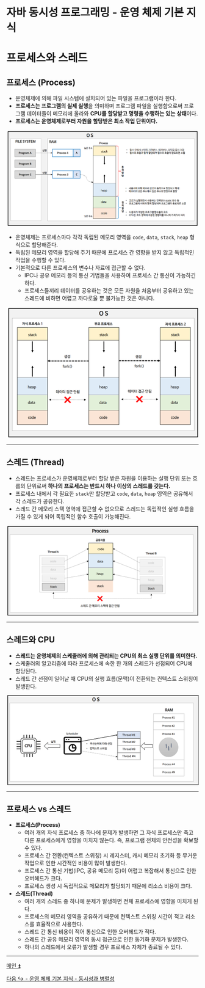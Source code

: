 # 자바 동시성 프로그래밍 - 운영 체제 기본 지식

# 프로세스와 스레드

## 프로세스 (Process)

- 운영체제에 의해 파일 시스템에 설치되어 있는 파일을 프로그램이라 한다.
- **프로세스는 프로그램의 실제 실행**을 의미하며 프로그램 파일을 실행함으로써 프로그램 데이터들이 메모리에 올라와 **CPU를 할당받고 명령을 수행하는 있는 상태**이다.
- **프로세스는 운영체제로부터 자원을 할당받은 최소 작업 단위이다.**

![img.png](image/img.png)

- 운영체제는 프로세스마다 각각 독립된 메모리 영역을 `code`, `data`, `stack`, `heap` 형식으로 할당해준다.
- 독립된 메모리 영역을 할당해 주기 때문에 프로세스 간 영향을 받지 않고 독립적인 작업을 수행할 수 있다.
- 기본적으로 다른 프로세스의 변수나 자료에 접근할 수 없다.
  - IPC나 공유 메모리 등의 통신 기법들을 사용하여 프로세스 간 통신이 가능하긴 하다.
  - 프로세스들끼리 데이터를 공유하는 것은 모든 자원을 처음부터 공유하고 있는 스레드에 비하면 어렵고 까다로울 뿐 불가능한 것은 아니다.

![img_1.png](image/img_1.png)

---

## 스레드 (Thread)

- 스레드는 프로세스가 운영체제로부터 할당 받은 자원을 이용하는 실행 단위 또는 흐름의 단위로써 **하나의 프로세스는 반드시 하나 이상의 스레드를 갖는다.**
- 프로세스 내에서 각 필요한 `stack`만 할당받고 `code`, `data`, `heap` 영역은 공유해서 각 스레드가 공유한다.
- 스레드 간 메모리 스택 영역에 접근할 수 없으므로 스레드는 독립적인 실행 흐름을 가질 수 있게 되어 독립적인 함수 호출이 가능해진다.

![img_2.png](image/img_2.png)

---

## 스레드와 CPU

- **스레드는 운영체제의 스케줄러에 의해 관리되는 CPU의 최소 실행 단위를 의미한다.**
- 스케줄러의 알고리즘에 따라 프로세스에 속한 한 개의 스레드가 선점되어 CPU에 할당된다.
- 스레드 간 선점이 일어날 때 CPU의 실행 흐름(문맥)이 전환되는 컨텍스트 스위칭이 발생한다.

![img_3.png](image/img_3.png)

---

## 프로세스 vs 스레드

- **프로세스(Process)**
  - 여러 개의 자식 프로세스 중 하나에 문제가 발생하면 그 자식 프로세스만 죽고 다른 프로세스에게 영향을 미치지 않는다. 즉, 프로그램 전체의 안전성을 확보할 수 있다.
  - 프로세스 간 전환(컨텍스트 스위칭) 시 레지스터, 캐시 메모리 초기화 등 무거운 작업으로 인한 시간적인 비용이 많이 발생한다.
  - 프로세스 간 통신 기법(IPC, 공유 메모리 등)이 어렵고 복잡해서 통신으로 인한 오버헤드가 크다.
  - 프로세스 생성 시 독립적으로 메모리가 할당되기 때문에 리소스 비용이 크다.
- **스레드(Thread)**
  - 여러 개의 스레드 중 하나에 문제가 발생하면 전체 프로세스에 영향을 미치게 된다.
  - 프로세스의 메모리 영역을 공유하기 때문에 컨텍스트 스위칭 시간이 적고 리소스를 효율적으로 사용한다.
  - 스레드 간 통신 비용이 적어 통신으로 인한 오버헤드가 적다.
  - 스레드 간 공유 메모리 영역의 동시 접근으로 인한 동기화 문제가 발생한다.
  - 하나의 스레드에서 오류가 발생할 경우 프로세스 자체가 종료될 수 있다.

---

[메인 ⏫](https://github.com/genesis12345678/TIL/blob/main/Java/reactive/Main.md)

[다음 ↪️ - 운영 체제 기본 지식 - 동시성과 병렬성](https://github.com/genesis12345678/TIL/blob/main/Java/reactive/os/Concurrency.md)
